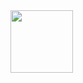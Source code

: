 <img src="https://shinsj4653.github.io/static/4d9e1219247fe3b8a31b442f85663761/thumbnail-nodejs.png" width="100" />
